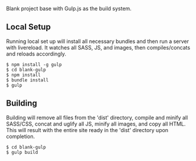 Blank project base with Gulp.js as the build system.

## Local Setup 
Running local set up will install all necessary bundles and then run a server with livereload. It watches all SASS, JS, and images, then compiles/concats and reloads accordingly.
    
    $ npm install -g gulp
    $ cd blank-gulp
    $ npm install
    $ bundle install
    $ gulp

## Building
Building will remove all files from the 'dist' directory, compile and minify all SASS/CSS, concat and uglify all JS, minify all images, and copy all HTML. This will result with the entire site ready in the 'dist' directory upon completion.

    $ cd blank-gulp
    $ gulp build
